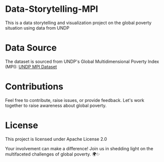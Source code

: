 # Data-Storytelling-MPI
This is a data storytelling and visualization project on the global poverty situation using data from UNDP 

# Data Source
The dataset is sourced from UNDP's Global Multidimensional Poverty Index (MPI): [UNDP MPI Dataset](https://hdr.undp.org/content/2023-global-multidimensional-poverty-index-mpi#/indicies/MPI )

# Contributions
Feel free to contribute, raise issues, or provide feedback. Let's work together to raise awareness about global poverty.

# License
This project is licensed under Apache License 2.0

Your involvement can make a difference! Join us in shedding light on the multifaceted challenges of global poverty. 🌍✨
